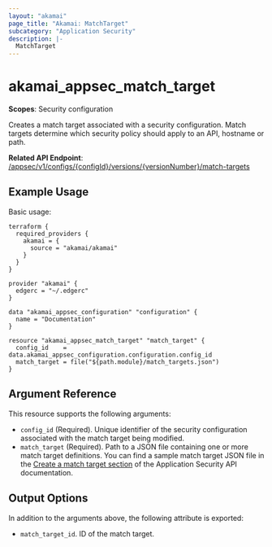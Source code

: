 ```yaml
---
layout: "akamai"
page_title: "Akamai: MatchTarget"
subcategory: "Application Security"
description: |-
  MatchTarget
---
```


# akamai_appsec_match_target

**Scopes**: Security configuration

Creates a match target associated with a security configuration. Match targets determine which security policy should apply to an API, hostname or path.

**Related API Endpoint**: [/appsec/v1/configs/{configId}/versions/{versionNumber}/match-targets](https://developer.akamai.com/api/cloud_security/application_security/v1.html#postmatchtargets)

## Example Usage

Basic usage:

```
terraform {
  required_providers {
    akamai = {
      source = "akamai/akamai"
    }
  }
}

provider "akamai" {
  edgerc = "~/.edgerc"
}

data "akamai_appsec_configuration" "configuration" {
  name = "Documentation"
}

resource "akamai_appsec_match_target" "match_target" {
  config_id    = data.akamai_appsec_configuration.configuration.config_id
  match_target = file("${path.module}/match_targets.json")
}
```

## Argument Reference

This resource supports the following arguments:

- `config_id` (Required). Unique identifier of the security configuration associated with the match target being modified.
- `match_target` (Required). Path to a JSON file containing one or more match target definitions. You can find a sample match target JSON file in the [Create a match target section](https://developer.akamai.com/api/cloud_security/application_security/v1.html#postmatchtargets) of the Application Security API documentation.

## Output Options

In addition to the arguments above, the following attribute is exported:

- `match_target_id`. ID of the match target.

